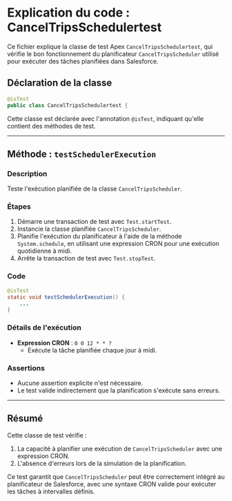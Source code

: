 # Explication du code : CancelTripsSchedulertest

Ce fichier explique la classe de test Apex `CancelTripsSchedulertest`, qui vérifie le bon fonctionnement du planificateur `CancelTripsScheduler` utilisé pour exécuter des tâches planifiées dans Salesforce.

## Déclaration de la classe
```java
@isTest
public class CancelTripsSchedulertest {
```
Cette classe est déclarée avec l'annotation `@isTest`, indiquant qu'elle contient des méthodes de test.

---

## Méthode : `testSchedulerExecution`
### Description
Teste l'exécution planifiée de la classe `CancelTripsScheduler`.

### Étapes
1. Démarre une transaction de test avec `Test.startTest`.
2. Instancie la classe planifiée `CancelTripsScheduler`.
3. Planifie l'exécution du planificateur à l'aide de la méthode `System.schedule`, en utilisant une expression CRON pour une exécution quotidienne à midi.
4. Arrête la transaction de test avec `Test.stopTest`.

### Code
```java
@isTest
static void testSchedulerExecution() {
    ...
}
```

### Détails de l'exécution
- **Expression CRON** : `0 0 12 * * ?`
  - Exécute la tâche planifiée chaque jour à midi.

### Assertions
- Aucune assertion explicite n'est nécessaire.
- Le test valide indirectement que la planification s'exécute sans erreurs.

---

## Résumé
Cette classe de test vérifie :
1. La capacité à planifier une exécution de `CancelTripsScheduler` avec une expression CRON.
2. L'absence d'erreurs lors de la simulation de la planification.

Ce test garantit que `CancelTripsScheduler` peut être correctement intégré au planificateur de Salesforce, avec une syntaxe CRON valide pour exécuter les tâches à intervalles définis.
